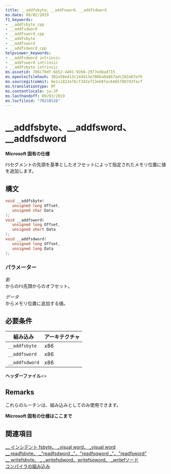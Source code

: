 ```yaml
---
title: __addfsbyte、__addfsword、__addfsdword
ms.date: 09/02/2019
f1_keywords:
- __addfsbyte_cpp
- __addfsdword
- __addfsword_cpp
- __addfsbyte
- __addfsword
- __addfsdword_cpp
helpviewer_keywords:
- __addfsdword intrinsic
- __addfsword intrinsic
- __addfsbyte intrinsic
ms.assetid: 706c70df-6b52-4401-9268-2977ed8ad715
ms.openlocfilehash: 302e58ed13c144913e7806a0a8b7adc202a67ef6
ms.sourcegitcommit: 6e1c1822e7bcf3d2ef23eb8fac6465f88743facf
ms.translationtype: MT
ms.contentlocale: ja-JP
ms.lasthandoff: 09/03/2019
ms.locfileid: "70218526"
---
```

# <a name="__addfsbyte-__addfsword-__addfsdword"></a>__addfsbyte、__addfsword、__addfsdword

**Microsoft 固有の仕様**

`FS`セグメントの先頭を基準としたオフセットによって指定されたメモリ位置に値を追加します。

## <a name="syntax"></a>構文

```C
void __addfsbyte(
   unsigned long Offset,
   unsigned char Data
);
void __addfsword(
   unsigned long Offset,
   unsigned short Data
);
void __addfsdword(
   unsigned long Offset,
   unsigned long Data
);
```

### <a name="parameters"></a>パラメーター

*影*\
からの`FS`先頭からのオフセット。

*データ*\
からメモリ位置に追加する値。

## <a name="requirements"></a>必要条件

|組み込み|アーキテクチャ|
|---------------|------------------|
|`__addfsbyte`|x86|
|`__addfsword`|x86|
|`__addfsdword`|x86|

**ヘッダーファイル**\<>

## <a name="remarks"></a>Remarks

これらのルーチンは、組み込みとしてのみ使用できます。

**Microsoft 固有の仕様はここまで**

## <a name="see-also"></a>関連項目

[__ インシデント fsbyte、 \_visual word、 \_visual word](../intrinsics/incfsbyte-incfsword-incfsdword.md)\
[__ readfsbyte、 \_"readfsdword \_"、"readfsqword \_"、"readfsword"](../intrinsics/readfsbyte-readfsdword-readfsqword-readfsword.md)\
[__ writefsbyte、 \_ \_writefsdword、writefsqword、 \_writefソード](../intrinsics/writefsbyte-writefsdword-writefsqword-writefsword.md)\
[コンパイラの組み込み](../intrinsics/compiler-intrinsics.md)
